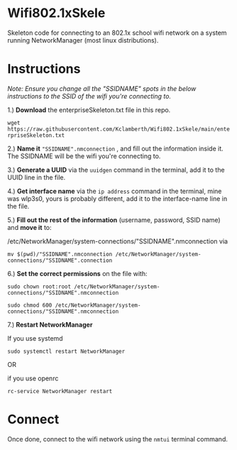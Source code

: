 # Wifi802.1xSkele
Skeleton code for connecting to an 802.1x school wifi network on a system running NetworkManager (most linux distributions).

# Instructions

_Note: Ensure you change all the "SSIDNAME" spots in the below instructions to the SSID of the wifi you're connecting to._

1.) **Download** the enterpriseSkeleton.txt file in this repo.

  `wget https://raw.githubusercontent.com/Kclamberth/Wifi802.1xSkele/main/enterpriseSkeleton.txt`
  

2.) **Name it** `"SSIDNAME".nmconnection`  , and fill out the information inside it. The SSIDNAME will be the wifi you're connecting to.


3.) **Generate a UUID** via the  `uuidgen`  command in the terminal, add it to the UUID line in the file.


4.) **Get interface name** via the `ip address`  command in the terminal, mine was wlp3s0, yours is probably different, add it to the interface-name line in the file.



5.) **Fill out the rest of the information** (username, password, SSID name) and **move it** to:

/etc/NetworkManager/system-connections/"SSIDNAME".nmconnection via

`mv $(pwd)/"SSIDNAME".nmconnection /etc/NetworkManager/system-connections/"SSIDNAME".connection` 


6.) **Set the correct permissions** on the file with: 

`sudo chown root:root /etc/NetworkManager/system-connections/"SSIDNAME".nmconnection` 

`sudo chmod 600 /etc/NetworkManager/system-connections/"SSIDNAME".nmconnection` 

7.) **Restart NetworkManager** 

If you use systemd

`sudo systemctl restart NetworkManager`

OR

if you use openrc

`rc-service NetworkManager restart`

# Connect

Once done, connect to the wifi network using the `nmtui`  terminal command.
